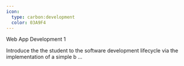 ```yaml
---
icon:
  type: carbon:development
  color: 03A9F4
---
```


Web App Development 1

Introduce the the student to the software development lifecycle via the implementation of a simple b ... 
